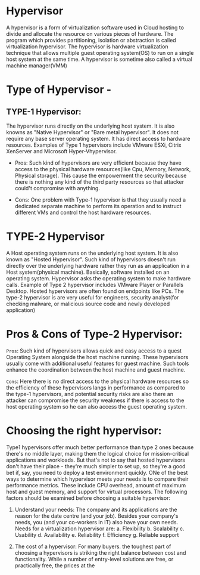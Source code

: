 # Hypervisor

A hypervisor is a form of virtualization software used in Cloud hosting to divide and allocate the resource on various pieces of hardware. The program which provides partitioning, isolation or abstraction is called virtualization hypervisor. The hypervisor is hardware virtualization technique that allows multiple guest operating system(OS) to run on a single host system at the same time. A hypervisor is sometime also called a virtual machine manager(VMM)

# Type of Hypervisor -

## TYPE-1 Hypervisor:
The hypervisor runs directly on the underlying host system. It is also knowns as "Native Hypervisor" or "Bare metal hypervisor". It does not require any base server operating system. It has direct access to hardware resources. Examples of Type 1 hypervisors include VMware ESXi, Citrix XenServer and Microsoft Hyper-Vhypervisor.


- Pros: Such kind of hypervisors are very efficient because they have access to the physical hardware resources(like Cpu, Memory, Network, Physical storage).
This cause the empowerment the security because there is nothing any kind of the third party resources so that attacker could't compromise with anything.

- Cons: One problem with Type-1 hypervisor is that they usually need a dedicated separate machine to perform its operation and to instruct different VMs and control the host hardware resources.

# TYPE-2 Hypervisor
A Host operating system runs on the underlying host system. It is also known as "Hosted Hypervisor". Such kind of hypervisors doesn't run directly over the underlying hardware rather they run as an application in a Host system(physical machine). Basically, software installed on an operating system. Hypervisor asks the operating system to make hardware calls. Example of Type 2 hypervisor includes VMware Player or Parallels Desktop.
Hosted hypervisors are often found on endpoints like PCs. The type-2 hypervisor is are very useful for engineers, security analyst(for checking malware, or malicious source code and newly developed application)

# Pros & Cons of Type-2 Hypervisor:

`Pros`: Such kind of hypervisors allows quick and easy access to a quest Operating System alongside the host machine running. These hypervisors usually come with additional useful features for guest machine. Such tools enhance the coordination between the host machine and guest machine.

`Cons`: Here there is no direct access to the physical hardware resources so the efficiency of these hypervisors langs in performance as compared to the type-1 hypervisors, and potential security risks are also there an attacker can compromise the security weakness if there is access to the host operating system so he can also access the guest operating system.

# Choosing the right hypervisor:
Type1 hypervisors offer much better performance than type 2 ones because there's no middle layer, making them the logical choice for mission-critical applications and workloads. But that's not to say that hosted hypervisors don't have their place - they're much simpler to set up, so they're a good bet if, say, you need to deploy a test environment quickly. ONe of the best ways to determine which hypervisor meets your needs is to compare their performance metrics. These include CPU overhead, amount of maximum host and guest memory, and support for virtual processors. The following factors should be examined before choosing a suitable hypervisor:

1. Understand your needs: The company and its applications are the reason for the date centre (and your job). Besides your company's needs, you (and your co-workers in IT) also have your own needs. Needs for a virtualization hypervisor are:
   a. Flexibility 
   b. Scalability
   c. Usability
   d. Availability
   e. Reliability
   f. Efficiency
   g. Reliable support

2. The cost of a hypervisor: For many buyers. the toughest part of choosing a hypervisors is striking the right balance between cost and functionality. While a number of entry-level solutions are free, or practically free, the prices at the 

